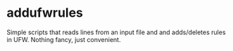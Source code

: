 # addufwrules
Simple scripts that reads lines from an input file and and adds/deletes rules in UFW. Nothing fancy, just convenient.
